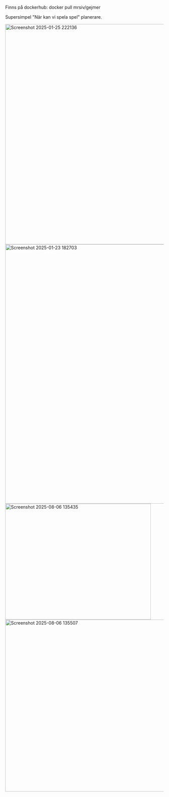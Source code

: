 Finns på dockerhub: docker pull mrsiv/gejmer

Supersimpel "När kan vi spela spel" planerare.

<img width="831" height="699" alt="Screenshot 2025-01-25 222136" src="https://github.com/user-attachments/assets/e9575203-7bb3-4d97-a30f-ae80754df14a" />

<img width="1467" height="823" alt="Screenshot 2025-01-23 182703" src="https://github.com/user-attachments/assets/d3c1cc60-6832-4e0a-a159-19be72a60b52" />

<img width="463" height="368" alt="Screenshot 2025-08-06 135435" src="https://github.com/user-attachments/assets/8d6ce47d-085d-4053-8050-b0b96f2982dc" />

<img width="703" height="546" alt="Screenshot 2025-08-06 135507" src="https://github.com/user-attachments/assets/21e119be-2c49-4414-81ad-c01e4b9d60fa" />


